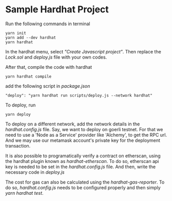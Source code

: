 # Sample Hardhat Project

Run the following commands in terminal

```
yarn init
yarn add --dev hardhat
yarn hardhat
```

In the hardhat menu, select _"Create Javascript project"_. Then replace the _Lock.sol_ and _deploy.js_ file with your own codes.

After that, compile the code with hardhat

```
yarn hardhat compile
```

add the following script in _package.json_

```
"deploy": "yarn hardhat run scripts/deploy.js --network hardhat"
```

To deploy, run

```
yarn deploy
```

To deploy on a different network, add the network details in the _hardhat.config.js_ file. Say, we want to deploy on goerli testnet. For that we need to use a 'Node as a Service' provider like 'Alchemy', to get the RPC url. And we may use our metamask account's private key for the deployment transaction.

It is also possible to programatically verify a contract on etherscan, using the hardhat plugin known as _hardhat-etherscan_. To do so, etherscan api key is needed to be set in the _hardhat.config.js_ file. And then, write the necessary code in _deploy.js_

The cost for gas can also be calculated using the _hardhat-gas-reporter_. To do so, _hardhat.config.js_ needs to be configured properly and then simply _yarn hardhat test_.
